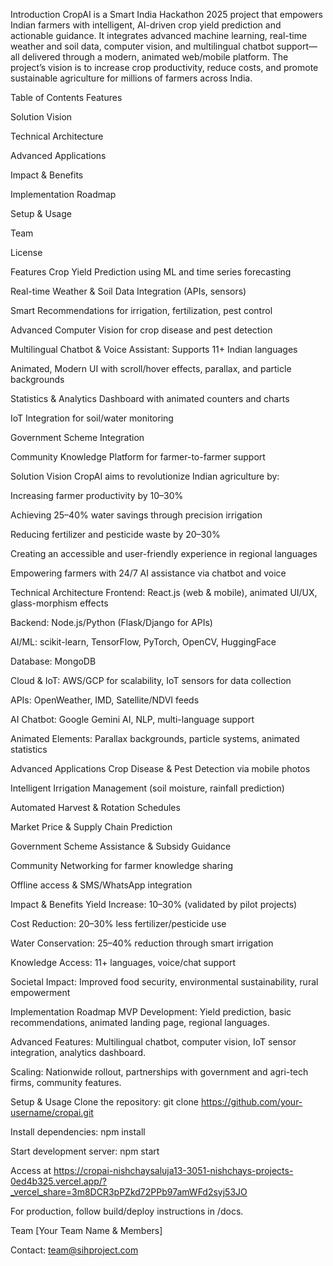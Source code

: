 Introduction
CropAI is a Smart India Hackathon 2025 project that empowers Indian farmers with intelligent, AI-driven crop yield prediction and actionable guidance. It integrates advanced machine learning, real-time weather and soil data, computer vision, and multilingual chatbot support—all delivered through a modern, animated web/mobile platform. The project’s vision is to increase crop productivity, reduce costs, and promote sustainable agriculture for millions of farmers across India.

Table of Contents
Features

Solution Vision

Technical Architecture

Advanced Applications

Impact & Benefits

Implementation Roadmap

Setup & Usage

Team

License

Features
Crop Yield Prediction using ML and time series forecasting

Real-time Weather & Soil Data Integration (APIs, sensors)

Smart Recommendations for irrigation, fertilization, pest control

Advanced Computer Vision for crop disease and pest detection

Multilingual Chatbot & Voice Assistant: Supports 11+ Indian languages

Animated, Modern UI with scroll/hover effects, parallax, and particle backgrounds

Statistics & Analytics Dashboard with animated counters and charts

IoT Integration for soil/water monitoring

Government Scheme Integration

Community Knowledge Platform for farmer-to-farmer support

Solution Vision
CropAI aims to revolutionize Indian agriculture by:

Increasing farmer productivity by 10–30%

Achieving 25–40% water savings through precision irrigation

Reducing fertilizer and pesticide waste by 20–30%

Creating an accessible and user-friendly experience in regional languages

Empowering farmers with 24/7 AI assistance via chatbot and voice

Technical Architecture
Frontend: React.js (web & mobile), animated UI/UX, glass-morphism effects

Backend: Node.js/Python (Flask/Django for APIs)

AI/ML: scikit-learn, TensorFlow, PyTorch, OpenCV, HuggingFace

Database: MongoDB

Cloud & IoT: AWS/GCP for scalability, IoT sensors for data collection

APIs: OpenWeather, IMD, Satellite/NDVI feeds

AI Chatbot: Google Gemini AI, NLP, multi-language support

Animated Elements: Parallax backgrounds, particle systems, animated statistics

Advanced Applications
Crop Disease & Pest Detection via mobile photos

Intelligent Irrigation Management (soil moisture, rainfall prediction)

Automated Harvest & Rotation Schedules

Market Price & Supply Chain Prediction

Government Scheme Assistance & Subsidy Guidance

Community Networking for farmer knowledge sharing

Offline access & SMS/WhatsApp integration

Impact & Benefits
Yield Increase: 10–30% (validated by pilot projects)

Cost Reduction: 20–30% less fertilizer/pesticide use

Water Conservation: 25–40% reduction through smart irrigation

Knowledge Access: 11+ languages, voice/chat support

Societal Impact: Improved food security, environmental sustainability, rural empowerment

Implementation Roadmap
MVP Development: Yield prediction, basic recommendations, animated landing page, regional languages.

Advanced Features: Multilingual chatbot, computer vision, IoT sensor integration, analytics dashboard.

Scaling: Nationwide rollout, partnerships with government and agri-tech firms, community features.

Setup & Usage
Clone the repository:
git clone https://github.com/your-username/cropai.git   

Install dependencies:
npm install

Start development server:
npm start

Access at https://cropai-nishchaysaluja13-3051-nishchays-projects-0ed4b325.vercel.app/?_vercel_share=3m8DCR3pPZkd72PPb97amWFd2syj53JO

For production, follow build/deploy instructions in /docs.

Team
[Your Team Name & Members]

Contact: team@sihproject.com
